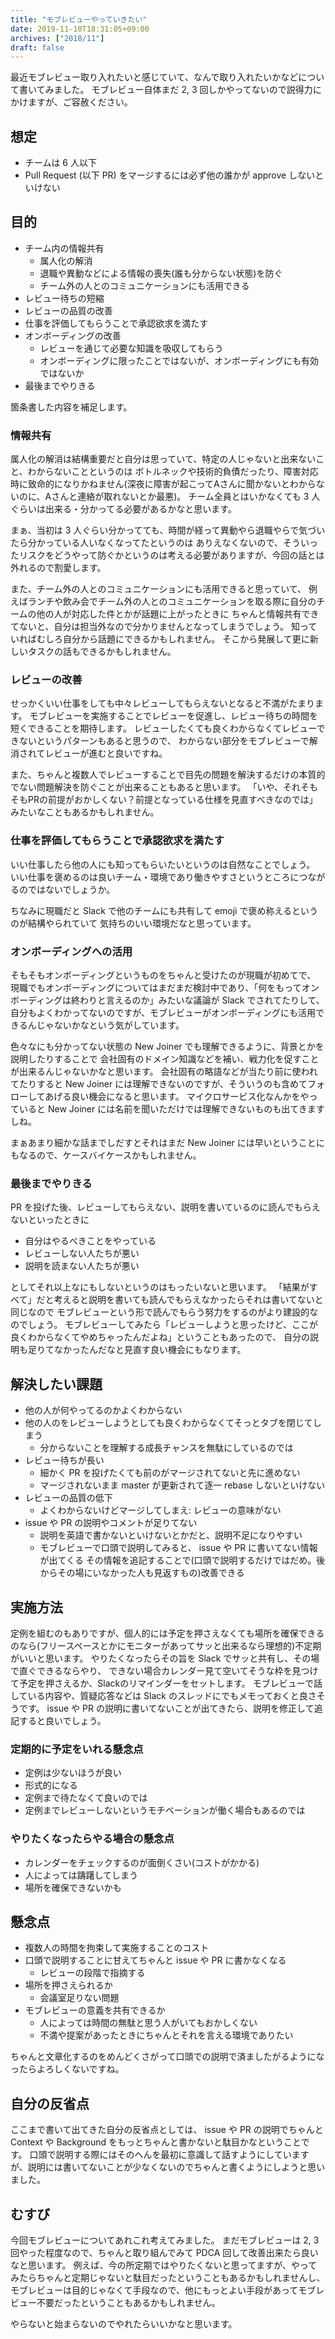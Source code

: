 ```yaml
---
title: "モブレビューやっていきたい"
date: 2019-11-10T18:31:05+09:00
archives: ["2018/11"]
draft: false
---
```


最近モブレビュー取り入れたいと感じていて、なんで取り入れたいかなどについて書いてみました。
モブレビュー自体まだ 2, 3 回しかやってないので説得力にかけますが、ご容赦ください。

## 想定

* チームは 6 人以下
* Pull Request (以下 PR) をマージするには必ず他の誰かが approve しないといけない

## 目的

* チーム内の情報共有
  * 属人化の解消
  * 退職や異動などによる情報の喪失(誰も分からない状態)を防ぐ
  * チーム外の人とのコミュニケーションにも活用できる
* レビュー待ちの短縮
* レビューの品質の改善
* 仕事を評価してもらうことで承認欲求を満たす
* オンボーディングの改善
  * レビューを通じて必要な知識を吸収してもらう
  * オンボーディングに限ったことではないが、オンボーディングにも有効ではないか
* 最後までやりきる

箇条書した内容を補足します。

### 情報共有

属人化の解消は結構重要だと自分は思っていて、特定の人じゃないと出来ないこと、わからないことというのは
ボトルネックや技術的負債だったり、障害対応時に致命的になりかねません(深夜に障害が起こってAさんに聞かないとわからないのに、Aさんと連絡が取れないとか最悪)。
チーム全員とはいかなくても 3 人ぐらいは出来る・分かってる必要があるかなと思います。

まぁ、当初は 3 人ぐらい分かってても、時間が経って異動やら退職やらで気づいたら分かっている人いなくなってたというのは
ありえなくないので、そういったリスクをどうやって防ぐかというのは考える必要がありますが、今回の話とは外れるので割愛します。

また、チーム外の人とのコミュニケーションにも活用できると思っていて、
例えばランチや飲み会でチーム外の人とのコミュニケーションを取る際に自分のチームの他の人が対応した件とかが話題に上がったときに
ちゃんと情報共有できてないと、自分は担当外なので分かりませんとなってしまうでしょう。
知っていればむしろ自分から話題にできるかもしれません。
そこから発展して更に新しいタスクの話もできるかもしれません。

### レビューの改善

せっかくいい仕事をしても中々レビューしてもらえないとなると不満がたまります。
モブレビューを実施することでレビューを促進し、レビュー待ちの時間を短くできることを期待します。
レビューしたくても良くわからなくてレビューできないというパターンもあると思うので、
わからない部分をモブレビューで解消されてレビューが進むと良いですね。

また、ちゃんと複数人でレビューすることで目先の問題を解決するだけの本質的でない問題解決を防ぐことが出来ることもあると思います。
「いや、それそもそもPRの前提がおかしくない？前提となっている仕様を見直すべきなのでは」
みたいなこともあるかもしれません。

### 仕事を評価してもらうことで承認欲求を満たす

いい仕事したら他の人にも知ってもらいたいというのは自然なことでしょう。
いい仕事を褒めるのは良いチーム・環境であり働きやすさというところにつながるのではないでしょうか。

ちなみに現職だと Slack で他のチームにも共有して emoji で褒め称えるというのが結構やられていて
気持ちのいい環境だなと思っています。

### オンボーディングへの活用

そもそもオンボーディングというものをちゃんと受けたのが現職が初めてで、
現職でもオンボーディングについてはまだまだ検討中であり、「何をもってオンボーディングは終わりと言えるのか」みたいな議論が Slack でされてたりして、
自分もよくわかってないのですが、モブレビューがオンボーディングにも活用できるんじゃないかなという気がしています。

色々なにも分かってない状態の New Joiner でも理解できるように、背景とかを説明したりすることで
会社固有のドメイン知識などを補い、戦力化を促すことが出来るんじゃないかなと思います。
会社固有の略語などが当たり前に使われてたりすると New Joiner には理解できないのですが、そういうのも含めてフォローしてあげる良い機会になると思います。
マイクロサービス化なんかをやっていると New Joiner には名前を聞いただけでは理解できないものも出てきますしね。

まぁあまり細かな話までしだすとそれはまだ New Joiner には早いということにもなるので、ケースバイケースかもしれません。

### 最後までやりきる

PR を投げた後、レビューしてもらえない、説明を書いているのに読んでもらえないといったときに

* 自分はやるべきことをやっている
* レビューしない人たちが悪い
* 説明を読まない人たちが悪い

としてそれ以上なにもしないというのはもったいないと思います。
「結果がすべて」だと考えると説明を書いても読んでもらえなかったらそれは書いてないと同じなので
モブレビューという形で読んでもらう努力をするのがより建設的なのでしょう。
モブレビューしてみたら「レビューしようと思ったけど、ここが良くわからなくてやめちゃったんだよね」ということもあったので、
自分の説明も足りてなかったんだなと見直す良い機会にもなります。

## 解決したい課題

* 他の人が何やってるのかよくわからない
* 他の人のをレビューしようとしても良くわからなくてそっとタブを閉じてしまう
  * 分からないことを理解する成長チャンスを無駄にしているのでは
* レビュー待ちが長い
  * 細かく PR を投げたくても前のがマージされてないと先に進めない
  * マージされないまま master が更新されて逐一 rebase しないといけない
* レビューの品質の低下
  * よくわからないけどマージしてしまえ: レビューの意味がない
* issue や PR の説明やコメントが足りてない
  * 説明を英語で書かないといけないとかだと、説明不足になりやすい
  * モブレビューで口頭で説明してみると、 issue や PR に書いてない情報が出てくる
    その情報を追記することで(口頭で説明するだけではだめ。後からその場にいなかった人も見返すもの)改善できる

## 実施方法

定例を組むのもありですが、個人的には予定を押さえなくても場所を確保できるのなら(フリースペースとかにモニターがあってサッと出来るなら理想的)不定期がいいと思います。
やりたくなったらその旨を Slack でサッと共有し、その場で直ぐできるならやり、
できない場合カレンダー見て空いてそうな枠を見つけて予定を押さえるか、Slackのリマインダーをセットします。
モブレビューで話している内容や、質疑応答などは Slack のスレッドにでもメモっておくと良さそうです。
issue や PR の説明に書いてないことが出てきたら、説明を修正して追記すると良いでしょう。

### 定期的に予定をいれる懸念点

* 定例は少ないほうが良い
* 形式的になる
* 定例まで待たなくて良いのでは
* 定例までレビューしないというモチベーションが働く場合もあるのでは

### やりたくなったらやる場合の懸念点

* カレンダーをチェックするのが面倒くさい(コストがかかる)
* 人によっては躊躇してしまう
* 場所を確保できないかも

## 懸念点

* 複数人の時間を拘束して実施することのコスト
* 口頭で説明することに甘えてちゃんと issue や PR に書かなくなる
  * レビューの段階で指摘する
* 場所を押さえられるか
  * 会議室足りない問題
* モブレビューの意義を共有できるか
  * 人によっては時間の無駄と思う人がいてもおかしくない
  * 不満や提案があったときにちゃんとそれを言える環境でありたい

ちゃんと文章化するのをめんどくさがって口頭での説明で済ましたがるようになったらよろしくないですね。

## 自分の反省点

ここまで書いて出てきた自分の反省点としては、 issue や PR の説明でちゃんと Context や Background をもっとちゃんと書かないと駄目かなということです。
口頭で説明する際にはそのへんを最初に意識して話すようにしていますが、説明には書いてないことが少なくないのでちゃんと書くようにしようと思いました。

## むすび

今回モブレビューについてあれこれ考えてみました。
まだモブレビューは 2, 3 回やった程度なので、ちゃんと取り組んでみて PDCA 回して改善出来たら良いなと思います。
例えば、今の所定期ではやりたくないと思ってますが、やってみたらちゃんと定期じゃないと駄目だったということもあるかもしれませんし、
モブレビューは目的じゃなくて手段なので、他にもっとよい手段があってモブレビュー不要だったということもあるかもしれません。

やらないと始まらないのでやれたらいいかなと思います。

